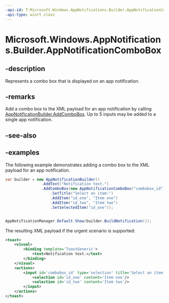 ```yaml
---
-api-id: T:Microsoft.Windows.AppNotifications.Builder.AppNotificationComboBox
-api-type: winrt class
---
```


# Microsoft.Windows.AppNotifications.Builder.AppNotificationComboBox

<!--
public sealed class AppNotificationComboBox
-->


## -description

Represents a combo box that is displayed on an app notification.

## -remarks

Add a combo box to the XML payload for an app notification by calling [AppNotificationBuilder.AddComboBox](xref:Microsoft.Windows.AppNotifications.Builder.AppNotificationBuilder.AddComboBox(Microsoft.Windows.AppNotifications.Builder.AppNotificationComboBox)). Up to 5 inputs may be added to a single app notification.

## -see-also

## -examples

The following example demonstrates adding a combo box to the XML payload for an app notification. 


```csharp
var builder = new AppNotificationBuilder()
                .AddText("Notification text.")
                .AddComboBox(new AppNotificationComboBox("combobox_id")
                    .SetTitle("Select an item:")
                    .AddItem("id_one", "Item one")
                    .AddItem("id_two", "Item two")
                    .SetSelectedItem("id_one"));


AppNotificationManager.Default.Show(builder.BuildNotification());
```

The resulting XML payload if the urgent scenario is supported:

```xml
<toast>
    <visual>
        <binding template='ToastGeneric'>
            <text>Notification text.</text>
        </binding>
    </visual>
    <actions>
        <input id='combobox_id' type='selection' title='Select an item:' defaultInput='id_one'>
            <selection id='id_one' content='Item one'/>
            <selection id='id_two' content='Item two'/>
        </input>
    </actions>
</toast>
```

